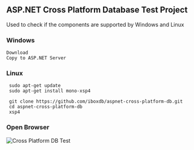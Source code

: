 ## ASP.NET Cross Platform Database Test Project
Used to check if the components are supported by Windows and Linux


### Windows
    Download
    Copy to ASP.NET Server
    
### Linux

```
 sudo apt-get update
 sudo apt-get install mono-xsp4
 
 git clone https://github.com/iboxdb/aspnet-cross-platform-db.git 
 cd aspnet-cross-platform-db
 xsp4
```

### Open Browser
![Cross Platform DB Test](https://github.com/iboxdb/aspnet-cross-platform-db/raw/master/Content/pic.png)  
